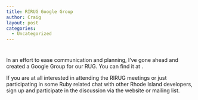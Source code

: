```yaml
---
title: RIRUG Google Group
author: Craig
layout: post
categories:
  - Uncategorized
---
```

# 

In an effort to ease communication and planning, I’ve gone ahead and created a Google Group for our RUG. You can find it at .

If you are at all interested in attending the RIRUG meetings or just participating in some Ruby related chat with other Rhode Island developers, sign up and participate in the discussion via the website or mailing list.